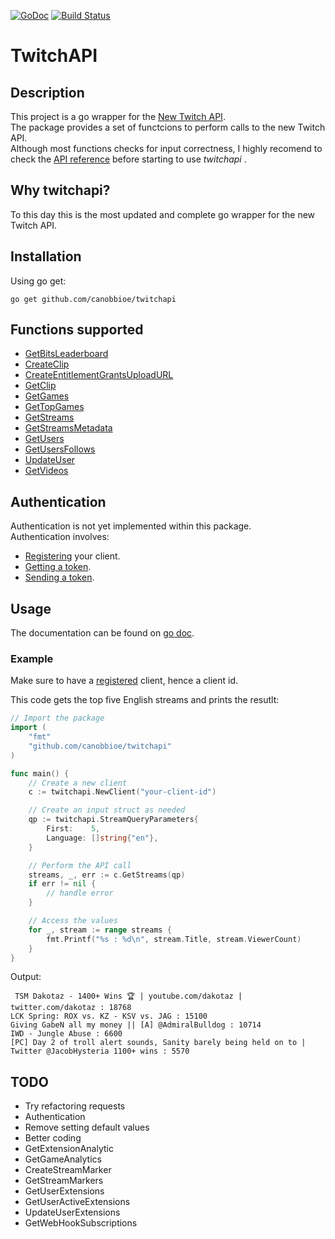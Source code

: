 [![GoDoc](https://godoc.org/github.com/CanobbioE/twitchapi?status.png)](https://godoc.org/github.com/CanobbioE/twitchapi)
[![Build Status](https://travis-ci.org/CanobbioE/twitchapi.svg?branch=master)](https://travis-ci.org/CanobbioE/twitchapi)
<!-- [![twitchapi](https://gocover.io/_badge/github.com/CanobbioE/twitchapi)](http://gocover.io/github.com/CanobbioE/twitchapi) -->

# TwitchAPI

## Description
This project is a go wrapper for the [New Twitch API](https://dev.twitch.tv/docs/api).  
The package provides a set of functcions to perform calls to the new Twitch API.  
Although most functions checks for input correctness, I highly recomend to check the [API reference](https://dev.twitch.tv/docs/api/reference) before starting to use _twitchapi_ .

## Why twitchapi?
To this day this is the most updated and complete go wrapper for the new Twitch API.

## Installation
Using go get:
```
go get github.com/canobbioe/twitchapi
```

## Functions supported
- [GetBitsLeaderboard](https://dev.twitch.tv/docs/api/reference/#get-bits-leaderboard)
- [CreateClip](https://dev.twitch.tv/docs/api/reference#create-clip) 
- [CreateEntitlementGrantsUploadURL](https://dev.twitch.tv/docs/api/reference#create-entitlement-grants-upload-url)
- [GetClip](https://dev.twitch.tv/docs/api/reference#get-clip)
- [GetGames](https://dev.twitch.tv/docs/api/reference#get-clip)
- [GetTopGames](https://dev.twitch.tv/docs/api/reference#get-top-games)
- [GetStreams](https://dev.twitch.tv/docs/api/reference#get-streams)
- [GetStreamsMetadata](https://dev.twitch.tv/docs/api/reference#get-streams-metadata)
- [GetUsers](https://dev.twitch.tv/docs/api/reference#get-users)
- [GetUsersFollows](https://dev.twitch.tv/docs/api/reference#get-users-follows)
- [UpdateUser](https://dev.twitch.tv/docs/api/reference#update-user)
- [GetVideos](https://dev.twitch.tv/docs/api/reference#get-videos)

## Authentication
Authentication is not yet implemented within this package.  
Authentication involves:  
- [Registering](https://dev.twitch.tv/dashboard/apps/create) your client.
- [Getting a token](https://dev.twitch.tv/docs/authentication#getting-tokens).
- [Sending a token](https://dev.twitch.tv/docs/authentication#sending-user-access-and-app-access-tokens).

## Usage
The documentation can be found on [go doc](https://godoc.org/github.com/CanobbioE/twitchapi).

### Example
Make sure to have a [registered](https://dev.twitch.tv/docs/authentication#registration) client, hence a client id.

This code gets the top five English streams and prints the resutlt:
```go
// Import the package
import (
	"fmt"
	"github.com/canobbioe/twitchapi"
)

func main() {
	// Create a new client
	c := twitchapi.NewClient("your-client-id")

	// Create an input struct as needed
	qp := twitchapi.StreamQueryParameters{
		First:    5,
		Language: []string{"en"},
	}

	// Perform the API call
	streams, _, err := c.GetStreams(qp)
	if err != nil {
		// handle error
	}

	// Access the values
	for _, stream := range streams {
		fmt.Printf("%s : %d\n", stream.Title, stream.ViewerCount)
	}
}
```
Output:
```
 TSM Dakotaz - 1400+ Wins 🏆 | youtube.com/dakotaz | twitter.com/dakotaz : 18768
LCK Spring: ROX vs. KZ - KSV vs. JAG : 15100
Giving GabeN all my money || [A] @AdmiralBulldog : 10714
IWD - Jungle Abuse : 6600
[PC] Day 2 of troll alert sounds, Sanity barely being held on to | Twitter @JacobHysteria 1100+ wins : 5570
```


## TODO
- Try refactoring requests
- Authentication
- Remove setting default values
- Better coding
- GetExtensionAnalytic
- GetGameAnalytics
- CreateStreamMarker
- GetStreamMarkers
- GetUserExtensions
- GetUserActiveExtensions
- UpdateUserExtensions
- GetWebHookSubscriptions

